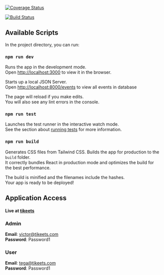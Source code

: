 [![Coverage Status](https://coveralls.io/repos/github/writeens/tikeets/badge.svg?branch=master)](https://coveralls.io/github/writeens/tikeets?branch=master)

[![Build Status](https://travis-ci.com/writeens/tikeets.svg?branch=master)](https://travis-ci.com/writeens/tikeets)

## Available Scripts

In the project directory, you can run:

### `npm run dev`

Runs the app in the development mode.<br />
Open [http://localhost:3000](http://localhost:3000) to view it in the browser.

Starts up a local JSON Server. <br />
Open [http://localhost:8000/events](http://localhost:8000/events) to view all events in database

The page will reload if you make edits.<br />
You will also see any lint errors in the console.

### `npm run test`

Launches the test runner in the interactive watch mode.<br />
See the section about [running tests](https://facebook.github.io/create-react-app/docs/running-tests) for more information.

### `npm run build`

Generates CSS files from Tailwind CSS.
Builds the app for production to the `build` folder.<br />
It correctly bundles React in production mode and optimizes the build for the best performance.

The build is minified and the filenames include the hashes.<br />
Your app is ready to be deployed!

## Application Access
#### Live at [tikeets](https://tikeets.web.app)

### Admin 
**Email**: victor@tikeets.com <br>
**Password**: Password1

### User
**Email**: tega@tikeets.com <br>
**Password**: Password1